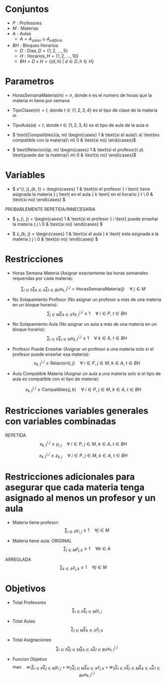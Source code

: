 # Conjuntos

- $P: \text{Profesores}$
- $M: \text{Materias}$
- $A: \text{Aulas}$
    - $A = A_{salon}\ \cup\ A_{edificio}$
- $BH: \text{Bloques Horarios}$
    - $D: \text{Dias}, D = \{1, 2,\ \dots, 5\}$
    - $H: \text{Horarios}, H = \{1, 2,\ \dots, 10\}$
    - $BH = D \times H = \{(d, h)\ |\ d \in D, h \in H\}$

# Parametros

- $\text{HorasSemanaMateria}(m) = n$, donde $n$ es el numero de horas que la materia $m$ tiene por semana
- $\text{TipoClase}(m) = t$, donde $t \in \{1,2,3,4\}$ es el tipo de clase de la materia $m$
- $\text{TipoAula}(a) = t$, donde $t \in \{1,2,3,4\}$ es el tipo de aula de la aula $a$
- $ \text{Compatibles}(a, m) \begin{cases} 1 & \text{si el aula}\ a\ \text{es compatible con la materia}\ m\\ 0 & \text{si no} \end{cases}$

- $ \text{Relacion}(p, m) \begin{cases} 1 & \text{si el profesor}\ p\ \text{puede dar la materia}\ m\\ 0 & \text{si no} \end{cases}$

# Variables

- $
x^{i, j}_{k, t} =
\begin{cases}
    1 & \text{si el profesor } i
    \text{ tiene asignada la materia } j
    \text{ en el aula } k
    \text{ en el horario } t \\
    0 & \text{si no}
\end{cases}
$

PROBABLEMENTE REPETIDA/INNECESARIA
- $
y_{i, j} =
\begin{cases}
    1 & \text{si el profesor } i
    \text{ puede enseñar la materia } j \\
    0 & \text{si no}
\end{cases}
$

- $
z_{k, j} =
\begin{cases}
    1 & \text{si el aula } k
    \text{ esta asignada a la materia } j \\
    0 & \text{si no}
\end{cases}
$

# Restricciones

- Horas Semana Materia (Asignar exactamente las horas semanales requeridas por cada materia):

$$
\sum_{i \in P} \sum_{k \in A} \sum_{t \in BH} x^{i, j}_{k, t} = \text{HorasSemanaMateria}(j) \quad \forall\ j \in M
$$

- No Solapamiento Profesor (No asignar un profesor a más de una materia en un bloque horario):
$$
\sum_{j \in M} \sum_{k \in A} x^{i, j}_{k, t} \le 1 \quad \forall\ i \in P,\ t \in BH
$$

- No Solapamiento Aula (No asignar un aula a más de una materia en un bloque horario):
$$
\sum_{i \in P} \sum_{j \in M} x^{i, j}_{k, t} \le 1 \quad \forall\ k \in A,\ t \in BH
$$

- Profesor Puede Enseñar (Asignar un profesor a una materia solo si el profesor puede enseñar esa materia):
$$
x^{i, j}_{k, t} \le \text{Relacion}(i,j) \quad \forall\ i \in P,\ j \in M,\ k \in A,\ t \in BH
$$

- Aula Compatible Materia (Asignar un aula a una materia solo si el tipo de aula es compatible con el tipo de materia):

$$
x^{i, j}_{k, t} \le \text{Compatibles}(j,k) \quad \forall\ i \in P,\ j \in M,\ k \in A,\ t \in BH
$$

# Restricciones variables generales con variables combinadas

REPETIDA
$$
x^{i, j}_{k, t} \le y_{i,j} \quad \forall\ i \in P,\ j \in M,\ k \in A,\ t \in BH
$$

$$
x^{i, j}_{k, t} \le z_{k,j} \quad \forall\ i \in P,\ j \in M,\ k \in A,\ t \in BH
$$

# Restricciones adicionales para asegurar que cada materia tenga asignado al menos un profesor y un aula

- Materia tiene profesor:
$$
\sum_{i \in P} y_{i,j} \ge 1 \quad \forall j \in M
$$

- Materia tiene aula:
ORIGINAL
$$
\sum_{j \in M} z_{j,k} \ge 1 \quad \forall k \in A
$$

ARREGLADA
$$
\sum_{k \in A} z_{j,k} \ge 1 \quad \forall j \in M
$$

# Objetivos

- Total Profesores
$$
\sum_{i \in P} \sum_{j \in M} y_{i, j}
$$

- Total Aulas
$$
\sum_{j \in M} \sum_{k \in A} z_{j, k}
$$

- Total Asignaciones
$$
\sum_{i \in P} \sum_{j \in M} \sum_{k \in A} \sum_{t \in BH} x^{i, j}_{k, t}
$$

- Funcion Objetivo
$$
\text{max} \quad
w_1\sum_{i \in P} \sum_{j \in M} y_{i, j} +
w_2 \sum_{j \in M} \sum_{k \in A} z_{j, k} +
w_3 \sum_{i \in P} \sum_{j \in M} \sum_{k \in A} \sum_{t \in BH} x^{i, j}_{k, t}
$$